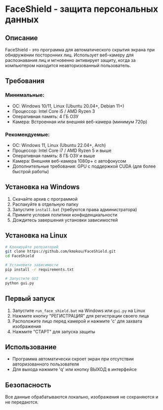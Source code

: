 # FaceShield - защита персональных данных

## Описание
FaceShield - это программа для автоматического скрытия экрана при обнаружении посторонних лиц. Использует веб-камеру для распознавания лиц и мгновенно активирует защиту, когда за компьютером находится неавторизованный пользователь.
  
## Требования
### Минимальные:
- ОС: Windows 10/11, Linux (Ubuntu 20.04+, Debian 11+)
- Процессор: Intel Core i5 / AMD Ryzen 3
- Оперативная память: 4 ГБ ОЗУ
- Камера: Встроенная или внешняя веб-камера (минимум 720p)
### Рекомендуемые:
- ОС: Windows 11, Linux (Ubuntu 22.04+, Arch)
- Процессор: Intel Core i7 / AMD Ryzen 5 и выше
- Оперативная память: 8 ГБ ОЗУ и выше
- Камера: Внешняя веб-камера 1080p+ с автофокусом
- Дополнительные требования: GPU с поддержкой CUDA (для более быстрой работы)


## Установка на Windows
1. Скачайте архив с программой
2. Распакуйте в отдельную папку
3. Запустите `install.bat` (требуются права администратора)
4. Примите условия политики конфиденциальности
5. Дождитесь завершения установки зависимостей

## Установка на Linux

```bash
# Клонируйте репозиторий
git clone https://github.com/kmokou/FaceShield.git
cd FaceShield

# Установите зависимости
pip install -r requirements.txt

# Запустите GUI
python gui.py
```

## Первый запуск
1. Запустите `run_face_shield.bat` на Windows или `gui.py` на Linux
2. Нажмите кнопку "РЕГИСТРАЦИЯ" для регистрации своего лица
3. Расположите лицо перед камерой и нажмите 'c' для захвата изображения
4. Нажмите "СТАРТ" для запуска защиты

## Использование
- Программа автоматически скроет экран при отсутствии авторизованного пользователя
- Для выхода нажмите 'q' или кнопку ВЫХОД в интерфейсе

## Безопасность
Все данные обрабатываются локально, изображения не сохраняются и не передаются.
